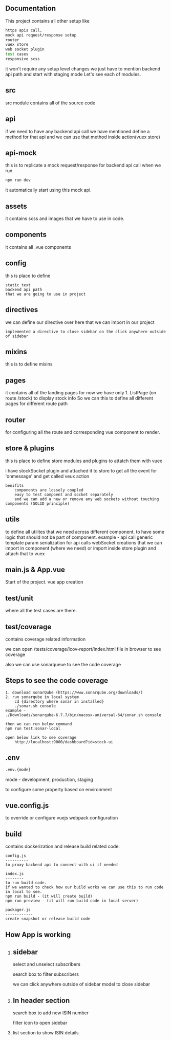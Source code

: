 Documentation
------------------
This project contains all other setup like
```bash
https apis call,
mock api request/response setup
router
vuex store
web socket plugin
test cases
responsive scss
```
it won't require any setup level changes we just have to mention backend api path and start with staging mode
Let's see each of modules.

src
------
src module contains all of the source code

api
-------
if we need to have any backend api call we have mentioned define a method for that api 
and we can use that method inside action(vuex store)


api-mock
-------
this is to replicate a mock request/response for backend api call
when we run
```bash
npm run dev
```
it automatically start using this mock api.


assets
-------
it contains scss and images that we have to use in code.

components
----------
it contains all .vue components 


config
--------
this is place to define

	static text
	backend api path
	that we are going to use in project


directives
----------
we can define our directive over here that we can import in our project

```implemented a directive to close sidebar on the click anywhere outside of sidebar```


mixins
--------
this is to define mixins 


pages
------
it contains all of the landing pages for now we have only 1.
ListPage (on route /stock) to display stock info
So we can this to define all different pages for different route path


router
--------
for configuring all the route and corresponding vue component to render.


store & plugins
---------------
this is place to define store modules and plugins to attatch them with vuex

i have stockSocket plugin and attached it to store to get all the event for 'onmessage' and get called veux action

	benifits
		components are lossely coupled
		easy to test compoent and socket separately
		and we can add a new or remove any web sockets without touching components (SOLID principle)


utils
--------
to define all utilites that we need across different component.
to have some logic that should not be part of component. 
example - 
	api call generic template
	param serialization for api calls
	webSocket creations 
		that we can import in component (where we need) or import inside store plugin and attach that to vuex


main.js  & App.vue
----------------------
Start of the project. vue app creation



test/unit
-----------
where all the test cases are there.


test/coverage
--------------
contains coverage related information

we can open 
	/tests/coverage/lcov-report/index.html
	file in browser to see coverage

also we can use sonarqueue to see the code coverage

Steps to see the code coverage
-------------------------------
	1. download sonarQube (https://www.sonarqube.org/downloads/)
	2. run sonarqube in local system
		cd {directory where sonar in installed}
		./sonar.sh console
	example - 
	./Downloads/sonarqube-6.7.7/bin/macosx-universal-64/sonar.sh console

	then we can run below command
	npm run test:sonar-local

	open below link to see coverage 
		http://localhost:9000/dashboard?id=stock-ui



.env
----------
```bash 
.env.{mode}
```
mode - development, production, staging

to configure some property based on environment


vue.config.js
------------
to override or configure vuejs webpack configuration


build
----------

contains dockerization and release build related code.

	config.js
	----------
	to proxy backend api to connect with ui if needed

	index.js
	--------
	to run build code.
	if we wanted to check how our build works we can use this to run code in local to see.
	npm run build - (it will create build)
	npm run preview - (it will run build code in local server)

	packager.js
	------------
	create snapshot or release build code



How App is working
--------------------
1. sidebar
   ---------
    select and unselect subscribers

	search box to filter subscribers
	
    we can click anywhere outside of sidebar model to close sidebar

2. In header section 
   ----------------
    search box to add new ISIN number
	
    filter icon to open sidebar

3. list section to show ISIN details
